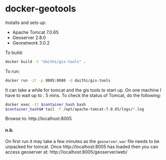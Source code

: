 # docker-geotools

Installs and sets up:
 - Apache Tomcat 7.0.65
 - Geoserver 2.8.0
 - Geonetwork 3.0.2

To build:
```bash
docker build -t "daithi/gis-tools" .
```

To run:
```bash
docker run -it -p 8005:8080 -d daithi/gis-tools
```
It can take a while for tomcat and the gis tools to start up. On one machine I
have to wait up to .
5 mins. To check the status of Tomcat, do the following:
```bash
docker exec -it $container_hash bash
$container_hash$# tail -f /opt/apache-tomcat-7.0.65/logs/*.log
```
Browse to: http://localhost:8005

#### n.b.
On first run it may take a few minutes as the `geoserver.war` file needs to be
unpacked for tomcat. Once http://localhost:8005 has loaded then you can access
geoserver at: http://localhost:8005/geoserver/web/
